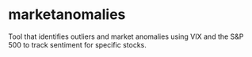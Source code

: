 # marketanomalies
Tool that identifies outliers and market anomalies using VIX and the S&amp;P 500 to track sentiment for specific stocks.
